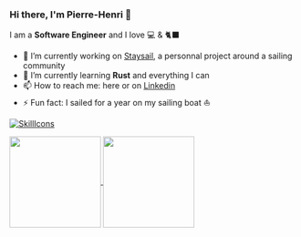 ### Hi there, I'm Pierre-Henri 👋

I am a **Software Engineer** and I love 💻 & 🐈‍⬛

- 🔭 I’m currently working on [Staysail](https://github.com/staysail-io), a personnal project around a sailing community
- 🌱 I’m currently learning **Rust** and everything I can
- 📫 How to reach me: here or on [Linkedin](https://www.linkedin.com/in/pierre-henri-bourdeau/)
- ⚡ Fun fact: I sailed for a year on my sailing boat ⛵



[![SkillIcons](https://skillicons.dev/icons?i=nix,neovim,rust,py,fastapi,docker,php,ts,angular,gcp,linux,bash)](https://skillicons.dev)<br/>

<a href="https://github.com/anuraghazra/github-readme-stats">
  <img height=160 align="center" src="https://github-readme-stats.vercel.app/api?username=bourdeau&theme=transparent&count_private=true&hide_border=false&border_color=30363&hide_rank=true" />
</a>
<a href="https://github.com/anuraghazra/github-readme-stats">
  <img height=160 align="center" src="https://github-readme-stats.vercel.app/api/top-langs?username=bourdeau&layout=compact&langs_count=10&count_private=true&card_width=320&hide_border=false&theme=transparent&border_color=30363d&hide=jupyter%20notebook,html" />
</a>
